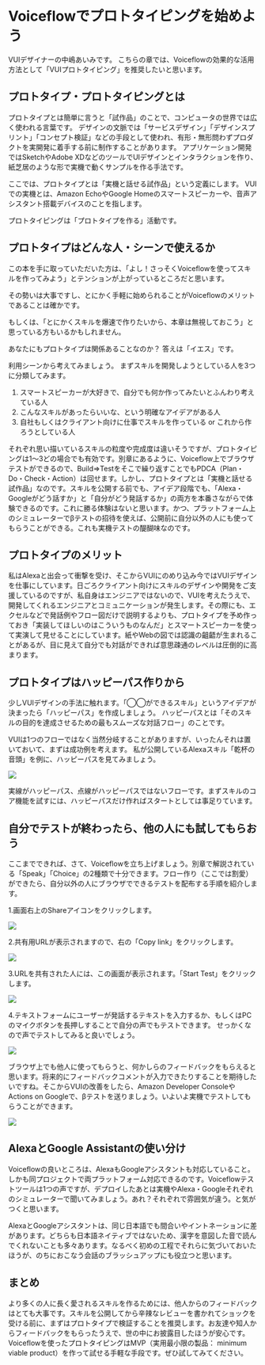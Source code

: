 # Voiceflowでプロトタイピングを始めよう

VUIデザイナーの中嶋あいみです。
こちらの章では、Voiceflowの効果的な活用方法として「VUIプロトタイピング」を推奨したいと思います。

## プロトタイプ・プロトタイピングとは

プロトタイプとは簡単に言うと「試作品」のことで、コンピュータの世界では広く使われる言葉です。
デザインの文脈では「サービスデザイン」「デザインスプリント」「コンセプト検証」などの手段として使われ、有形・無形問わずプロダクトを実開発に着手する前に制作することがあります。
アプリケーション開発ではSketchやAdobe XDなどのツールでUIデザインとインタラクションを作り、紙芝居のような形で実機で動くサンプルを作る手法です。

ここでは、プロトタイプとは「実機と話せる試作品」という定義にします。
VUIでの実機とは、Amazon EchoやGoogle Homeのスマートスピーカーや、音声アシスタント搭載デバイスのことを指します。

プロトタイピングは「プロトタイプを作る」活動です。

## プロトタイプはどんな人・シーンで使えるか

この本を手に取っていただいた方は、「よし！さっそくVoiceflowを使ってスキルを作ってみよう」とテンションが上がっているところだと思います。

その勢いは大事ですし、とにかく手軽に始められることがVoiceflowのメリットであることは確かです。

もしくは、「とにかくスキルを爆速で作りたいから、本章は無視しておこう」と思っている方もいるかもしれません。

あなたにもプロトタイプは関係あることなのか？
答えは「イエス」です。

利用シーンから考えてみましょう。
まずスキルを開発しようとしている人を3つに分類してみます。

1. スマートスピーカーが大好きで、自分でも何か作ってみたいとふんわり考えている人
2. こんなスキルがあったらいいな、という明確なアイデアがある人
3. 自社もしくはクライアント向けに仕事でスキルを作っている or これから作ろうとしている人

それぞれ思い描いているスキルの粒度や完成度は違いそうですが、プロトタイピングは1〜3どの場合でも有効です。別章にあるように、Voiceflow上でブラウザテストができるので、Build⇒Testをそこで繰り返すことでもPDCA（Plan・Do・Check・Action）は回せます。しかし、プロトタイプとは「実機と話せる試作品」なのです。スキルを公開する前でも、アイデア段階でも、「Alexa・Googleがどう話すか」と「自分がどう発話するか」の両方を本番さながらで体験できるのです。これに勝る体験はないと思います。かつ、プラットフォーム上のシミュレーターでβテストの招待を使えば、公開前に自分以外の人にも使ってもらうことができる。これも実機テストの醍醐味なのです。

## プロトタイプのメリット

私はAlexaと出会って衝撃を受け、そこからVUIにのめり込み今ではVUIデザインを仕事にしています。日ごろクライアント向けにスキルのデザインや開発をご支援しているのですが、私自身はエンジニアではないので、VUIを考えたうえで、開発してくれるエンジニアとコミュニケーションが発生します。その際にも、エクセルなどで発話例やフロー図だけで説明するよりも、プロトタイプを予め作っておき「実装してほしいのはこういうものなんだ」とスマートスピーカーを使って実演して見せることにしています。紙やWebの図では認識の齟齬が生まれることがあるが、目に見えて自分でも対話ができれば意思疎通のレベルは圧倒的に高まります。

## プロトタイプはハッピーパス作りから

少しVUIデザインの手法に触れます。「◯◯ができるスキル」というアイデアが決まったら「ハッピーパス」を作成しましょう。
ハッピーパスとは「そのスキルの目的を達成させるための最もスムーズな対話フロー」のことです。

VUIは1つのフローではなく当然分岐することがありますが、いったんそれは置いておいて、まずは成功例を考えます。
私が公開しているAlexaスキル「乾杯の音頭」を例に、ハッピーパスを見てみましょう。

![](review-starter/images/chapxx-aiminakajima/Voiceflow-happypath.jpeg)

実線がハッピーパス、点線がハッピーパスではないフローです。まずスキルのコア機能を試すには、ハッピーパスだけ作ればスタートとしては事足りています。

## 自分でテストが終わったら、他の人にも試してもらおう

ここまでできれば、さて、Voiceflowを立ち上げましょう。別章で解説されている「Speak」「Choice」の2種類で十分できます。フロー作り（ここでは割愛）ができたら、自分以外の人にブラウザでできるテストを配布する手順を紹介します。

1.画面右上のShareアイコンをクリックします。

![](review-starter/images/chapxx-aiminakajima/Browser-Test-1.png)

2.共有用URLが表示されますので、右の「Copy link」をクリックします。

![](review-starter/images/chapxx-aiminakajima/Browser-Test-2.png)

3.URLを共有された人には、この画面が表示されます。「Start Test」をクリックします。

![](review-starter/images/chapxx-aiminakajima/Browser-Test-3.png)

4.テキストフォームにユーザーが発話するテキストを入力するか、もしくはPCのマイクボタンを長押しすることで自分の声でもテストできます。
せっかくなので声でテストしてみると良いでしょう。

![](review-starter/images/chapxx-aiminakajima/Browser-Test-4.png)

ブラウザ上でも他人に使ってもらうと、何かしらのフィードバックをもらえると思います。将来的にフィードバックコメントが入力できたりすることを期待したいですね。そこからVUIの改善をしたら、Amazon Developer ConsoleやActions on Googleで、βテストを送りましょう。いよいよ実機でテストしてもらうことができます。

![](review-starter/images/chapxx-aiminakajima/test-google.png)

## AlexaとGoogle Assistantの使い分け

Voiceflowの良いところは、AlexaもGoogleアシスタントも対応していること。しかも同プロジェクトで両プラットフォーム対応できるのです。Voiceflowテストツールは1つの声ですが、デプロイしたあとは実機やAlexa・Googleそれぞれのシミュレーターで聞いてみましょう。あれ？それぞれで雰囲気が違う。と気がつくと思います。

AlexaとGoogleアシスタントは、同じ日本語でも間合いやイントネーションに差があります。どちらも日本語ネイティブではないため、漢字を意図した音で読んでくれないことも多々あります。なるべく初めの工程でそれらに気づいておいたほうが、のちにおこなう会話のブラッシュアップにも役立つと思います。

## まとめ

より多くの人に長く愛されるスキルを作るためには、他人からのフィードバックはとても大事です。スキルを公開してから辛辣なレビューを書かれてショックを受ける前に、まずはプロトタイプで検証することを推奨します。お友達や知人からフィードバックをもらったうえで、世の中にお披露目したほうが安心です。Voiceflowを使ったプロトタイピングはMVP（実用最小限の製品： minimum viable product）を作って試せる手軽な手段です。ぜひ試してみてください。
